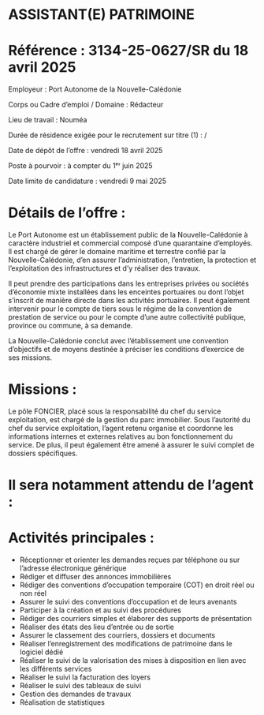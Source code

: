 # ASSISTANT(E) PATRIMOINE

# Référence : 3134-25-0627/SR du 18 avril 2025

Employeur : Port Autonome de la Nouvelle-Calédonie

Corps ou Cadre d’emploi / Domaine : Rédacteur

Lieu de travail : Nouméa

Durée de résidence exigée pour le recrutement sur titre (1) : /

Date de dépôt de l’offre : vendredi 18 avril 2025

Poste à pourvoir : à compter du 1ᵉʳ juin 2025

Date limite de candidature : vendredi 9 mai 2025

# Détails de l’offre :

Le Port Autonome est un établissement public de la Nouvelle-Calédonie à caractère industriel et commercial composé d’une quarantaine d’employés. Il est chargé de gérer le domaine maritime et terrestre confié par la Nouvelle-Calédonie, d’en assurer l’administration, l’entretien, la protection et l’exploitation des infrastructures et d’y réaliser des travaux.

Il peut prendre des participations dans les entreprises privées ou sociétés d’économie mixte installées dans les enceintes portuaires ou dont l’objet s’inscrit de manière directe dans les activités portuaires. Il peut également intervenir pour le compte de tiers sous le régime de la convention de prestation de service ou pour le compte d’une autre collectivité publique, province ou commune, à sa demande.

La Nouvelle-Calédonie conclut avec l’établissement une convention d’objectifs et de moyens destinée à préciser les conditions d’exercice de ses missions.

# Missions :

Le pôle FONCIER, placé sous la responsabilité du chef du service exploitation, est chargé de la gestion du parc immobilier. Sous l’autorité du chef du service exploitation, l’agent retenu organise et coordonne les informations internes et externes relatives au bon fonctionnement du service. De plus, il peut également être amené à assurer le suivi complet de dossiers spécifiques.

# Il sera notamment attendu de l’agent :

# Activités principales :

- Réceptionner et orienter les demandes reçues par téléphone ou sur l’adresse électronique générique
- Rédiger et diffuser des annonces immobilières
- Rédiger des conventions d’occupation temporaire (COT) en droit réel ou non réel
- Assurer le suivi des conventions d’occupation et de leurs avenants
- Participer à la création et au suivi des procédures
- Rédiger des courriers simples et élaborer des supports de présentation
- Réaliser des états des lieu d’entrée ou de sortie
- Assurer le classement des courriers, dossiers et documents
- Réaliser l’enregistrement des modifications de patrimoine dans le logiciel dédié
- Réaliser le suivi de la valorisation des mises à disposition en lien avec les différents services
- Réaliser le suivi la facturation des loyers
- Réaliser le suivi des tableaux de suivi
- Gestion des demandes de travaux
- Réalisation de statistiques